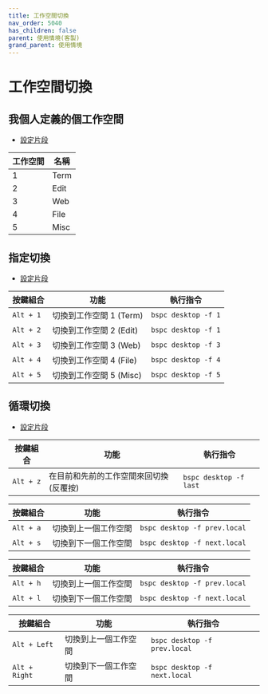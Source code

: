 ```yaml
---
title: 工作空間切換
nav_order: 5040
has_children: false
parent: 使用情境(客製)
grand_parent: 使用情境
---
```



# 工作空間切換


## 我個人定義的個工作空間

* [設定片段](https://github.com/samwhelp/note-about-bspwm/blob/gh-pages/_demo/config/bspwm-config/main/config/bspwm/bspwmrc#L54)

| 工作空間 | 名稱  |
| -------- | ----- |
| 1        | Term  |
| 2        | Edit  |
| 3        | Web   |
| 4        | File  |
| 5        | Misc  |


## 指定切換

* [設定片段](https://github.com/samwhelp/note-about-bspwm/blob/gh-pages/_demo/config/bspwm-config/main/config/bspwm/sxhkdrc#L190)

| 按鍵組合  | 功能                    | 執行指令                       |
| --------- | ----------------------- | ------------------------------ |
| `Alt + 1` | 切換到工作空間 1 (Term) | `bspc desktop -f 1` |
| `Alt + 2` | 切換到工作空間 2 (Edit) | `bspc desktop -f 1` |
| `Alt + 3` | 切換到工作空間 3 (Web)  | `bspc desktop -f 3` |
| `Alt + 4` | 切換到工作空間 4 (File) | `bspc desktop -f 4` |
| `Alt + 5` | 切換到工作空間 5 (Misc) | `bspc desktop -f 5` |


## 循環切換

* [設定片段](https://github.com/samwhelp/note-about-bspwm/blob/gh-pages/_demo/config/bspwm-config/main/config/bspwm/sxhkdrc#L177)

| 按鍵組合  | 功能                                   | 執行指令                       |
| --------- | -------------------------------------- | ------------------------------ |
| `Alt + z` | 在目前和先前的工作空間來回切換(反覆按) | `bspc desktop -f last` |

| 按鍵組合  | 功能                 | 執行指令                   |
| --------- | -------------------- | -------------------------- |
| `Alt + a` | 切換到上一個工作空間 | `bspc desktop -f prev.local` |
| `Alt + s` | 切換到下一個工作空間 | `bspc desktop -f next.local` |

| 按鍵組合  | 功能                 | 執行指令                   |
| --------- | -------------------- | -------------------------- |
| `Alt + h` | 切換到上一個工作空間 | `bspc desktop -f prev.local`  |
| `Alt + l` | 切換到下一個工作空間 | `bspc desktop -f next.local`  |

| 按鍵組合      | 功能                 | 執行指令                   |
| ------------- | -------------------- | -------------------------- |
| `Alt + Left`  | 切換到上一個工作空間 | `bspc desktop -f prev.local`  |
| `Alt + Right` | 切換到下一個工作空間 | `bspc desktop -f next.local`  |
